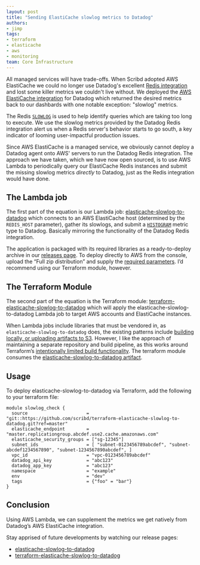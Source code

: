 ```yaml
---
layout: post
title: "Sending ElastiCache slowlog metrics to Datadog"
authors:
- jimp
tags:
- terraform
- elasticache
- aws
- monitoring
team: Core Infrastructure
---
```


All managed services will have trade-offs. When Scribd adopted AWS ElastiCache we
could no longer use Datadog's excellent [Redis
integration](https://docs.datadoghq.com/integrations/redisdb/)
and lost some killer metrics we couldn't live without.
We deployed the [AWS ElastiCache
integration](https://docs.datadoghq.com/integrations/amazon_elasticache/#overview)
for Datadog which returned the desired metrics back to our dashbards
with one notable exception: "slowlog" metrics.

The Redis [`SLOWLOG`](https://redis.io/commands/slowlog) is used to help identify queries
which are taking too long to execute. We use the slowlog metrics provided by the
Datadog Redis integration alert us when a Redis server's behavior starts to go
south, a key indicator of looming user-impactful production issues.

Since AWS ElastiCache is a managed service, we obviously cannot deploy a
Datadog agent onto AWS' servers to run the Datadog Redis integration. The
approach we have taken, which we have now open sourced, is to use AWS Lambda to
periodically query our ElastiCache Redis instances and submit the missing
slowlog metrics _directly_ to Datadog, just as the Redis integration would have
done.  

## The Lambda job

The first part of the equation is our Lambda job:
[elasticache-slowlog-to-datadog](https://github.com/scribd/elasticache-slowlog-to-datadog)
which connects to an AWS ElastiCache host (determined by the `REDIS_HOST` parameter),
gather its slowlogs, and submit a
[`HISTOGRAM`](https://docs.datadoghq.com/developers/metrics/types/?tab=histogram)
metric type to Datadog. Basically mirroring the functionality of the Datadog Redis integration.

The application is packaged with its required libraries as a ready-to-deploy
archive in our [releases
page](https://github.com/scribd/elasticache-slowlog-to-datadog/releases). To
deploy directly to AWS from the console, upload the “Full zip distribution” and
supply the [required
parameters](https://github.com/scribd/elasticache-slowlog-to-datadog#parameters).
I’d recommend using our Terraform module, however.

## The Terraform Module

The second part of the equation is the Terraform module:
[terraform-elasticache-slowlog-to-datadog](https://github.com/scribd/terraform-elasticache-slowlog-to-datadog)
which will apply the elasticache-slowlog-to-datadog Lambda job to target AWS accounts
and ElastiCache instances. 

When Lambda jobs include libraries that must be vendored in, as
`elasticache-slowlog-to-datadog` does, the existing patterns include [building
locally, or uploading artifacts to
S3](https://www.terraform.io/docs/providers/aws/r/lambda_function.html#specifying-the-deployment-package).
However, I like the approach of maintaining a separate repository and build
pipeline, as this works around Terraform’s [intentionally limited build
functionality](https://github.com/hashicorp/terraform/issues/8344#issuecomment-361014199).
The terraform module consumes the
[elasticache-slowlog-to-datadog
artifact](https://github.com/scribd/terraform-elasticache-slowlog-to-datadog/blob/master/main.tf#L97).

## Usage

To deploy elasticache-slowlog-to-datadog via Terraform, add the following to your terraform file: 

```
module slowlog_check {
  source                      = "git::https://github.com/scribd/terraform-elasticache-slowlog-to-datadog.git?ref=master"
  elasticache_endpoint        = "master.replicationgroup.abcdef.use2.cache.amazonaws.com"
  elasticache_security_groups = ["sg-12345"]
  subnet_ids                  = [ "subnet-0123456789abcdef", "subnet-abcdef1234567890", "subnet-1234567890abcdef", ]
  vpc_id                      = "vpc-0123456789abcdef"
  datadog_api_key             = "abc123"
  datadog_app_key             = "abc123"
  namespace                   = "example"
  env                         = "dev"
  tags                        = {"foo" = "bar"}
}
```

## Conclusion

Using AWS Lambda, we can supplement the metrics we get natively from Datadog’s AWS ElastiCache integration. 

Stay apprised of future developments by watching our release pages: 

- [elasticache-slowlog-to-datadog](https://github.com/scribd/elasticache-slowlog-to-datadog/releases)
- [terraform-elasticache-slowlog-to-datadog](https://github.com/scribd/terraform-elasticache-slowlog-to-datadog/releases)
